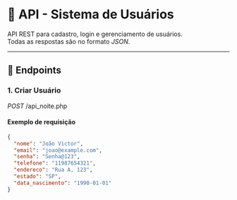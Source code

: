 # 📌 API - Sistema de Usuários

API REST para cadastro, login e gerenciamento de usuários.  
Todas as respostas são no formato *JSON*.

---

## 🔑 Endpoints

### 1. Criar Usuário
*POST* /api_noite.php

#### Exemplo de requisição
```json
{
  "nome": "João Victor",
  "email": "joao@example.com",
  "senha": "Senha@123",
  "telefone": "11987654321",
  "endereco": "Rua A, 123",
  "estado": "SP",
  "data_nascimento": "1990-01-01"
}